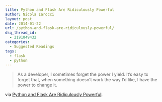 ```yaml
---
title: Python and Flask Are Ridiculously Powerful
author: Nicola Iarocci
layout: post
date: 2014-01-22
url: /python-and-flask-are-ridiculously-powerful/
dsq_thread_id:
  - 2191049432
categories:
  - Suggested Readings
tags:
  - flask
  - python
---
```

> As a developer, I sometimes forget the power I yield. It&#8217;s easy to forget that, when something doesn&#8217;t work the way I&#8217;d like, I have the power to change it.

via [Python and Flask Are Ridiculously Powerful][1].

 [1]: http://jeffknupp.com/blog/2014/01/18/python-and-flask-are-ridiculously-powerful/
